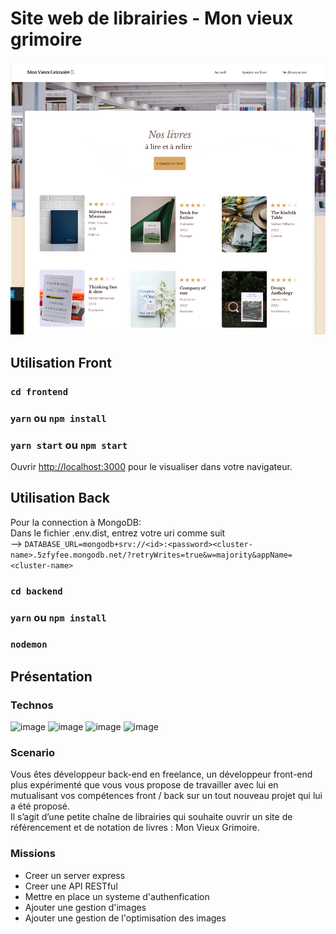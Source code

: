 # Site web de librairies  - Mon vieux grimoire 

![Page d'acceuil du site Kasa](frontend/src/images/mon_vieux_grimoire-thumnail.png)

## Utilisation Front
### `cd frontend`
### `yarn` ou `npm install`
### `yarn start` ou `npm start`

Ouvrir [http://localhost:3000](http://localhost:3000) pour le visualiser dans votre navigateur.

## Utilisation Back

Pour la connection à MongoDB:  
Dans le fichier .env.dist, entrez votre uri comme suit  
--> `DATABASE_URL=mongodb+srv://<id>:<password><cluster-name>.5zfyfee.mongodb.net/?retryWrites=true&w=majority&appName=<cluster-name>`

### `cd backend`
### `yarn` ou `npm install`
### `nodemon`

## Présentation
### Technos
![image](https://img.shields.io/badge/JavaScript-323330?style=for-the-badge&logo=javascript&logoColor=F7DF1E)
![image](https://img.shields.io/badge/Express.js-404D59?style=for-the-badge)
![image](https://img.shields.io/badge/Node.js-43853D?style=for-the-badge&logo=node.js&logoColor=white)
![image](https://img.shields.io/badge/MongoDB-4EA94B?style=for-the-badge&logo=mongodb&logoColor=white)

### Scenario 
Vous êtes développeur back-end en freelance, un développeur front-end plus expérimenté que vous vous propose de travailler avec lui en mutualisant vos compétences front / back sur un tout nouveau projet qui lui a été proposé.  
Il s’agit d’une petite chaîne de librairies qui souhaite ouvrir un site de référencement et de notation de livres : Mon Vieux Grimoire.

### Missions
+ Creer un server express
+ Creer une API RESTful
+ Mettre en place un systeme d'authenfication
+ Ajouter une gestion d'images
+ Ajouter une gestion de l'optimisation des images

